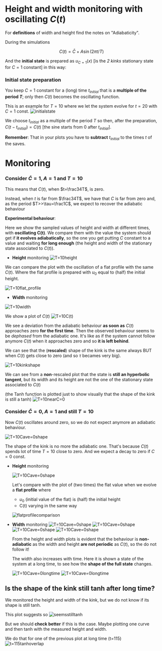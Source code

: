 # Height and width monitoring with oscillating $C(t)$

For **definitions** of width and height find the notes on "Adiabaticity".

During the simulations

$$C(t) = \bar{C} + A\sin(2\pi t/T)$$

And the **initial state** is prepared as $u_{C=1}(x)$ [is the _2 kinks_ stationary state for $C=1$ constant] in this way:

### Initial state preparation

You keep $C=1$ constant for a (long) time $t_{initial}$ that is a **multiple of the period $T$**; only then $C(t)$ becomes the oscillating function.

This is an example for $T=10$ where we let the system evolve for $t=20$ with $C=1$ const.
![initialstate](../Plots/kink%20shape%20varying%20C/rescaled/T%20=%2010%20C%20near%200/initial_state.png?raw=true)

We choose $t_{initial}$ as a multiple of the period $T$ so then, after the preparation, $C(t-t_{initial}) = C(t)$ [the sine starts from 0 after $t_{initial}$].

**Remember**: That in your plots you have to **subtract** $t_{initial}$ to the times $t$ of the saves.

# Monitoring

### Consider $\bar{C} = 1, A = 1$ and $T = 10$
    
This means that $C(t)$, when $t=\frac34T$, is zero.
    
Instead, when $t$ is far from $\frac34T$, we have that $C$ is far from zero and, as the period $T>>\tau=\frac1C$, we expect to recover the adiabatic behaviour


**Experimental behaviour**:

Here we show the sampled values of height and width at different times, with **oscillating C(t)**. 
We compare them with the value the system should get if **it evolves adiabatically**, so the one you get putting $C$ constant to a value and waiting **for long enough** (the height and width of the stationary state associated to $C(t)$).

- **Height** monitoring
![T=10height](../Plots/kink%20shape%20varying%20C/rescaled/T%20=%2010%20C%20near%201/height.png?raw=true) 

We can compare the plot with the oscillation of a flat profile with the same $C(t)$.
Where the flat profile is prepared with $u_0$ equal to (half) the initial height.

![T=10flat_profile](../Plots/kink%20shape%20varying%20C/rescaled/T%20=%2010%20C%20near%201/flat_profile.png?raw=true) 

- **Width** monitoring

![T=10width](../Plots/kink%20shape%20varying%20C/rescaled/T%20=%2010%20C%20near%201/width.png?raw=true) 

We show a plot of $C(t)$
![T=10C(t)](../Plots/kink%20shape%20varying%20C/rescaled/T%20=%2010%20C%20near%201/C(t).png?raw=true) 

We see a deviation from the adiabatic behaviour **as soon as** $C(t)$ approaches zero **for the first time**.
Then the observed behaviour seems to be _dephased_ from the adiabatic one.
It's like as if the system cannot follow anymore $C(t)$ when it approaches zero and so **it is left behind**.

We can see that the (**rescaled**) shape of the kink is the same always BUT when $C(t)$ gets close to zero (and so $\tau$ becames very big).

![T=10kinkshape](../Plots/kink%20shape%20varying%20C/rescaled/T%20=%2010%20C%20near%201/kinks%20shape.png?raw=true)

We can see from a **non**-rescaled plot that the state is **still an hyperbolic tangent**, but its width and its height are not the one of the stationary state associated to $C(t)$

(the Tanh function is plotted just to show visually that the shape of the kink is still a tanh)
![T=10nearC=0](../Plots/kink%20shape%20varying%20C/rescaled/T%20=%2010%20C%20near%201/near%20C=0%20still%20tanh.png?raw=true)

### Consider $\bar{C} = 0, A = 1$ and still $T = 10$
Now $C(t)$ oscillates around zero, so we do not expect anymore an adiabatic behaviour.

![T=10Cave=0shape](../Plots/kink%20shape%20varying%20C/rescaled/T%20=%2010%20C%20near%200/kink%20shape.png?raw=true)

The shape of the kink is no more the adiabatic one.
That's because $C(t)$ spends lot of time $T=10$ close to zero. And we expect a decay to zero if $C=0$ const.

- **Height** monitoring
        
    ![T=10Cave=0shape](../Plots/kink%20shape%20varying%20C/rescaled/T%20=%2010%20C%20near%200/height.png?raw=true)

    Let's compare with the plot of (two times) the flat value when we evolve a **flat profile** where
    - $u_0$ (initial value of the flat) is (half) the initial height
    - C(t) varying in the same way

    ![flatprofilecomparison](../Plots/kink%20shape%20varying%20C/rescaled/T%20=%2010%20C%20near%200/flat%20profile%20height.png?raw=true)

- **Width** monitoring
    ![T=10Cave=0shape](../Plots/kink%20shape%20varying%20C/rescaled/T%20=%2010%20C%20near%200/width.png?raw=true)
    ![T=10Cave=0shape](../Plots/kink%20shape%20varying%20C/rescaled/T%20=%2010%20C%20near%200/width%20linear%20scale.png?raw=true)
    ![T=10Cave=0shape](../Plots/kink%20shape%20varying%20C/rescaled/T%20=%2010%20C%20near%200/width%20loglog.png?raw=true)
    ![T=10Cave=0shape](../Plots/kink%20shape%20varying%20C/rescaled/T%20=%2010%20C%20near%200/width%20semilogy.png?raw=true)

    From the height and width plots is evident that the behaviour is **non-adiabatic** as the width and height **are not periodic** as $C(t)$, so the do not follow it!

    The width also increases with time. Here it is shown a state of the system at a long time, to see how the **shape of the full state** changes.

    ![T=10Cave=0longtime](../Plots/kink%20shape%20varying%20C/rescaled/T%20=%2010%20C%20near%200/t=50.png?raw=true)
    ![T=10Cave=0longtime](../Plots/kink%20shape%20varying%20C/rescaled/T%20=%2010%20C%20near%200/t=115.png?raw=true)


## Is the shape of the kink still tanh after long time?
We monitored the height and width of the kink, but we do not know if its shape is still tanh.

This plot suggests so
![seemsstilltanh](../Plots/kink%20shape%20varying%20C/rescaled/T%20=%2010%20C%20near%200/seems%20still%20tanh.png?raw=true)

But we should **check better** if this is the case.
    Maybe plotting one curve and then tanh with the measured height and width.
    
We do that for one of the previous plot at long time (t=115)
    ![t=115tanhoverlap](../Plots/kink%20shape%20varying%20C/rescaled/T%20=%2010%20C%20near%200/t=115%20tanh%20overlap.png?raw=true)